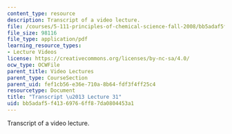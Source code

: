 ```yaml
---
content_type: resource
description: Transcript of a video lecture.
file: /courses/5-111-principles-of-chemical-science-fall-2008/bb5adaf5f41369766ff87da0804453a1_5-111F08-L31.pdf
file_size: 98116
file_type: application/pdf
learning_resource_types:
- Lecture Videos
license: https://creativecommons.org/licenses/by-nc-sa/4.0/
ocw_type: OCWFile
parent_title: Video Lectures
parent_type: CourseSection
parent_uid: fef1cb56-e36e-710a-8b64-fdf3f4ff25c4
resourcetype: Document
title: "Transcript \u2013 Lecture 31"
uid: bb5adaf5-f413-6976-6ff8-7da0804453a1
---
```

Transcript of a video lecture.